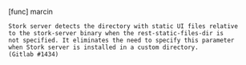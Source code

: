 [func] marcin

    Stork server detects the directory with static UI files relative
    to the stork-server binary when the rest-static-files-dir is
    not specified. It eliminates the need to specify this parameter
    when Stork server is installed in a custom directory.
    (Gitlab #1434)